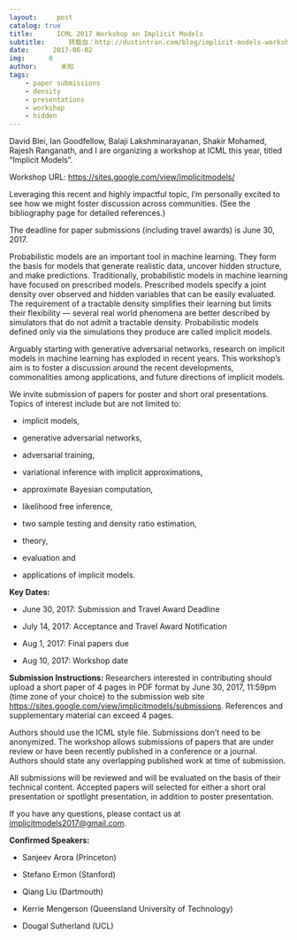 ```yaml
---
layout:     post
catalog: true
title:      ICML 2017 Workshop on Implicit Models
subtitle:      转载自：http://dustintran.com/blog/implicit-models-workshop
date:      2017-06-02
img:      0
author:      未知
tags:
    - paper submissions
    - density
    - presentations
    - workshop
    - hidden
---
```


David Blei,
Ian Goodfellow,
Balaji Lakshminarayanan,
Shakir Mohamed,
Rajesh Ranganath,
and I are organizing a workshop at ICML this year, titled
“Implicit Models”.

Workshop URL: https://sites.google.com/view/implicitmodels/

Leveraging this recent and highly impactful topic, I’m personally
excited to see how we might foster discussion across communities. (See
the bibliography
page
for detailed references.)

The deadline for paper submissions (including travel awards) is June 30, 2017.

Probabilistic models are an important tool in machine learning. They
form the basis for models that generate realistic data, uncover hidden
structure, and make predictions. Traditionally, probabilistic models
in machine learning have focused on prescribed models. Prescribed
models specify a joint density over observed and hidden variables that
can be easily evaluated. The requirement of a tractable density
simplifies their learning but limits their flexibility — several
real world phenomena are better described by simulators that do not
admit a tractable density. Probabilistic models defined only via the
simulations they produce are called implicit models.

Arguably starting with generative adversarial networks, research on
implicit models in machine learning has exploded in recent years. This
workshop’s aim is to foster a discussion around the recent
developments, commonalities among applications, and future directions
of implicit models.

We invite submission of papers for poster and short oral
presentations. Topics of interest include but are not limited to:

- implicit models,

- generative adversarial networks,

- adversarial training,

- variational inference with implicit approximations,

- approximate Bayesian computation,

- likelihood free inference,

- two sample testing and density ratio estimation,

- theory,

- evaluation and

- applications of implicit models.


**Key Dates:**

- June 30, 2017: Submission and Travel Award Deadline

- July 14, 2017: Acceptance and Travel Award Notification

- Aug 1, 2017: Final papers due

- Aug 10, 2017: Workshop date


**Submission Instructions:**
Researchers interested in contributing should upload a short paper of
4 pages in PDF format by June 30, 2017, 11:59pm (time zone of your
choice) to the submission web site
https://sites.google.com/view/implicitmodels/submissions. References
and supplementary material can exceed 4 pages.

Authors should use the ICML style file. Submissions don’t need to be
anonymized. The workshop allows submissions of papers that are under
review or have been recently published in a conference or a journal.
Authors should state any overlapping published work at time of
submission.

All submissions will be reviewed and will be evaluated on the basis of
their technical content. Accepted papers will selected for either a
short oral presentation or spotlight presentation, in addition to
poster presentation.

If you have any questions, please contact us at implicitmodels2017@gmail.com.

**Confirmed Speakers:**

- Sanjeev Arora (Princeton)

- Stefano Ermon (Stanford)

- Qiang Liu (Dartmouth)

- Kerrie Mengerson (Queensland University of Technology)

- Dougal Sutherland (UCL)

